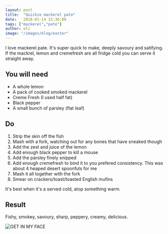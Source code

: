 ```yaml
---
layout: post
title:  "Quickie mackerel pate"
date:   2018-01-14 15:36:00
tags: ["mackerel","pate"]  
author: oli
image: "/images/blog/easter"
---
```


I love mackerel pate.  It's super quick to make, deeply savoury and satifying.  If the mackrel, lemon and cremefresh are all fridge cold you can serve it straight away.

## You will need

* A whole lemon
* A pack of cooked smoked mackerel
* Creme Fresh (I used half fat)
* Black pepper
* A small bunch of parsley (flat leaf)


## Do

1. Strip the skin off the fish
2. Mash with a fork, watching out for any bones that have sneaked though
3. Add the zest and juice of the lemon
4. Add enough black pepper to kill a mouse
5. Add the parsley finely snipped
6. Add enough cremefresh to bind it to you prefered consistency.  This was about 4 heaped desert spoonfuls for me
7. Mash it all together with the fork
8. Smear on crackers/toast/toasted English mufins

It's best when it's a served cold, atop something warm.

## Result

Fishy, smokey, savoury, sharp, peppery, creamy, delicious.

![GET IN MY FACE](/images/blog/mackrel_pate.jpg)
